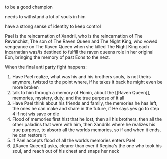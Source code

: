 to be a good champion

needs to withstand a lot of souls in him

have a strong sense of identity to keep control

Pael is the reincarnation of Xandril, who is the reincarnation of The Revanchist, The son of The Raven Queen and The Night King, who vowed vengeance on The Raven Queen when she killed The Night King
each incarnatian was/is destined to fulfill the raven queens role in her original Eon, bringing the memory of past Eons to the next.

When the final anti party fight happens: 
1. Have Pael realize, what was his and his brothers souls, is not theirs anymore, twisted to the point where, if he takes it back he might even be more broken
2. talk to him through a memory of Honin, about the [[Raven Queen]], memories, mystery, duty, and the true purpose of it all
3. Have Pael think about his friends and family, the memories he has left, the ones he can make and share in the future, if He says yes go to step 4 if not wis save or die
4. Flood of memories first hist that he lost, then all his brothers, then all the other paladins that were with him, then Xandrils where he realizes his true purpose, to absorb all the worlds memories, so if and when it ends, he can restore it
5. If Pael accepts flood of all the worlds memories enters Pael
6. [[Raven Queen]] asks, clearer than ever if Regina's the one who took his soul, and reach out of his chest and snaps her neck